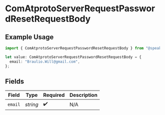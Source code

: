 # ComAtprotoServerRequestPasswordResetRequestBody

## Example Usage

```typescript
import { ComAtprotoServerRequestPasswordResetRequestBody } from "@speakeasy-api/bluesky/models/operations";

let value: ComAtprotoServerRequestPasswordResetRequestBody = {
  email: "Braulio.Will@gmail.com",
};
```

## Fields

| Field              | Type               | Required           | Description        |
| ------------------ | ------------------ | ------------------ | ------------------ |
| `email`            | *string*           | :heavy_check_mark: | N/A                |